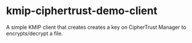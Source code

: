 # kmip-ciphertrust-demo-client
A simple KMIP client that creates creates a key on CipherTrust Manager to encrypts/decrypt a file.

